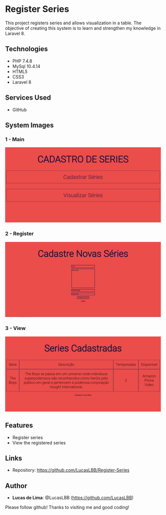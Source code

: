 # Register Series

This project registers series and allows visualization in a table.
The objective of creating this system is to learn and strengthen my knowledge in Laravel 8.

## Technologies

* PHP 7.4.8
* MySql 10.4.14
* HTML5
* CSS3
* Laravel 8

## Services Used

* GitHub

## System Images

### 1 - Main
![Main Screen](https://github.com/LucasLBB/Register-Series/blob/main/slara/public/images-readme/main.PNG)

### 2 - Register
![Register Screen](https://github.com/LucasLBB/Register-Series/blob/main/slara/public/images-readme/cad.PNG)

### 3 - View
![View Screen](https://github.com/LucasLBB/Register-Series/blob/main/slara/public/images-readme/view.PNG)

## Features
 
   - Register series
   - View the registered series
 
## Links
 
  - Repository: https://github.com/LucasLBB/Register-Series

 
## Author
 
* **Lucas de Lima**: @LucasLBB (https://github.com/LucasLBB)
 
 
Please follow github!
Thanks to visiting me and good coding!

